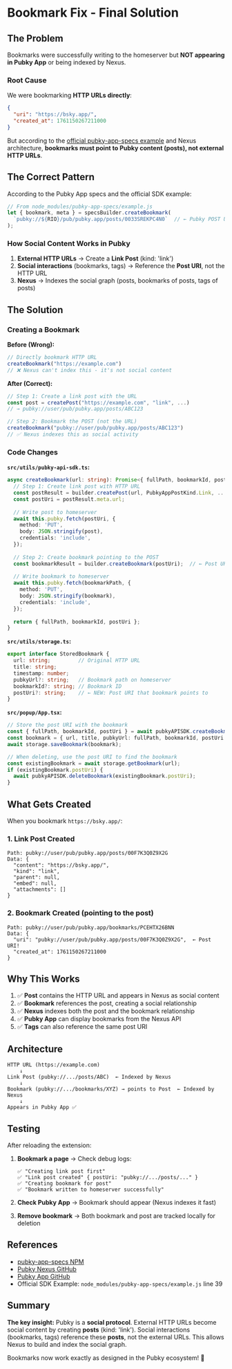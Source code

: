 # Bookmark Fix - Final Solution

## The Problem

Bookmarks were successfully writing to the homeserver but **NOT appearing in Pubky App** or being indexed by Nexus.

### Root Cause

We were bookmarking **HTTP URLs directly**:
```json
{
  "uri": "https://bsky.app/",
  "created_at": 1761150267211000
}
```

But according to the [official pubky-app-specs example](https://www.npmjs.com/package/pubky-app-specs) and Nexus architecture, **bookmarks must point to Pubky content (posts), not external HTTP URLs**.

## The Correct Pattern

According to the Pubky App specs and the official SDK example:

```javascript
// From node_modules/pubky-app-specs/example.js
let { bookmark, meta } = specsBuilder.createBookmark(
  `pubky://${RIO}/pub/pubky.app/posts/0033SREKPC4N0`  // ← Pubky POST URI!
);
```

### How Social Content Works in Pubky

1. **External HTTP URLs** → Create a **Link Post** (kind: 'link')
2. **Social interactions** (bookmarks, tags) → Reference the **Post URI**, not the HTTP URL
3. **Nexus** → Indexes the social graph (posts, bookmarks of posts, tags of posts)

## The Solution

### Creating a Bookmark

**Before (Wrong):**
```typescript
// Directly bookmark HTTP URL
createBookmark("https://example.com")
// ❌ Nexus can't index this - it's not social content
```

**After (Correct):**
```typescript
// Step 1: Create a link post with the URL
const post = createPost("https://example.com", "link", ...)
// → pubky://user/pub/pubky.app/posts/ABC123

// Step 2: Bookmark the POST (not the URL)
createBookmark("pubky://user/pub/pubky.app/posts/ABC123")
// ✅ Nexus indexes this as social activity
```

### Code Changes

**`src/utils/pubky-api-sdk.ts`:**
```typescript
async createBookmark(url: string): Promise<{ fullPath, bookmarkId, postUri }> {
  // Step 1: Create link post with HTTP URL
  const postResult = builder.createPost(url, PubkyAppPostKind.Link, ...);
  const postUri = postResult.meta.url;
  
  // Write post to homeserver
  await this.pubky.fetch(postUri, {
    method: 'PUT',
    body: JSON.stringify(post),
    credentials: 'include',
  });
  
  // Step 2: Create bookmark pointing to the POST
  const bookmarkResult = builder.createBookmark(postUri);  // ← Post URI!
  
  // Write bookmark to homeserver
  await this.pubky.fetch(bookmarkPath, {
    method: 'PUT',
    body: JSON.stringify(bookmark),
    credentials: 'include',
  });
  
  return { fullPath, bookmarkId, postUri };
}
```

**`src/utils/storage.ts`:**
```typescript
export interface StoredBookmark {
  url: string;         // Original HTTP URL
  title: string;
  timestamp: number;
  pubkyUrl?: string;   // Bookmark path on homeserver
  bookmarkId?: string; // Bookmark ID
  postUri?: string;    // ← NEW: Post URI that bookmark points to
}
```

**`src/popup/App.tsx`:**
```typescript
// Store the post URI with the bookmark
const { fullPath, bookmarkId, postUri } = await pubkyAPISDK.createBookmark(url);
const bookmark = { url, title, pubkyUrl: fullPath, bookmarkId, postUri };
await storage.saveBookmark(bookmark);

// When deleting, use the post URI to find the bookmark
const existingBookmark = await storage.getBookmark(url);
if (existingBookmark.postUri) {
  await pubkyAPISDK.deleteBookmark(existingBookmark.postUri);
}
```

## What Gets Created

When you bookmark `https://bsky.app/`:

### 1. Link Post Created
```
Path: pubky://user/pub/pubky.app/posts/00F7K3Q0Z9X2G
Data: {
  "content": "https://bsky.app/",
  "kind": "link",
  "parent": null,
  "embed": null,
  "attachments": []
}
```

### 2. Bookmark Created (pointing to the post)
```
Path: pubky://user/pub/pubky.app/bookmarks/PCEHTX26BNN
Data: {
  "uri": "pubky://user/pub/pubky.app/posts/00F7K3Q0Z9X2G",  ← Post URI!
  "created_at": 1761150267211000
}
```

## Why This Works

1. ✅ **Post** contains the HTTP URL and appears in Nexus as social content
2. ✅ **Bookmark** references the post, creating a social relationship
3. ✅ **Nexus** indexes both the post and the bookmark relationship
4. ✅ **Pubky App** can display bookmarks from the Nexus API
5. ✅ **Tags** can also reference the same post URI

## Architecture

```
HTTP URL (https://example.com)
    ↓
Link Post (pubky://.../posts/ABC)  ← Indexed by Nexus
    ↓
Bookmark (pubky://.../bookmarks/XYZ) → points to Post  ← Indexed by Nexus
    ↓
Appears in Pubky App ✅
```

## Testing

After reloading the extension:

1. **Bookmark a page** → Check debug logs:
   ```
   ✅ "Creating link post first"
   ✅ "Link post created" { postUri: "pubky://.../posts/..." }
   ✅ "Creating bookmark for post"
   ✅ "Bookmark written to homeserver successfully"
   ```

2. **Check Pubky App** → Bookmark should appear (Nexus indexes it fast)

3. **Remove bookmark** → Both bookmark and post are tracked locally for deletion

## References

- [pubky-app-specs NPM](https://www.npmjs.com/package/pubky-app-specs)
- [Pubky Nexus GitHub](https://github.com/pubky/pubky-nexus)
- [Pubky App GitHub](https://github.com/pubky/pubky-app)
- Official SDK Example: `node_modules/pubky-app-specs/example.js` line 39

## Summary

**The key insight:** Pubky is a **social protocol**. External HTTP URLs become social content by creating **posts** (kind: 'link'). Social interactions (bookmarks, tags) reference these **posts**, not the external URLs. This allows Nexus to build and index the social graph.

Bookmarks now work exactly as designed in the Pubky ecosystem! 🎉



